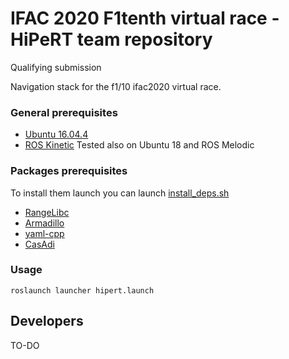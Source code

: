 # IFAC 2020 F1tenth virtual race - HiPeRT team repository
Qualifying submission

Navigation stack for the f1/10 ifac2020 virtual race.

### General prerequisites
* [Ubuntu 16.04.4](http://releases.ubuntu.com/16.04/)
* [ROS Kinetic](http://wiki.ros.org/kinetic/Installation/Ubuntu)
Tested also on Ubuntu 18 and ROS Melodic

### Packages prerequisites
To install them launch you can launch [install_deps.sh](https://github.com/HiPeRT/ifac2020_f1tenth_submission/blob/master/install_deps.sh)
* [RangeLibc](https://github.com/kctess5/range_libc)
* [Armadillo](http://arma.sourceforge.net/)
* [yaml-cpp](https://github.com/jbeder/yaml-cpp)
* [CasAdi](https://web.casadi.org/)


### Usage

`roslaunch launcher hipert.launch`

## Developers
TO-DO
